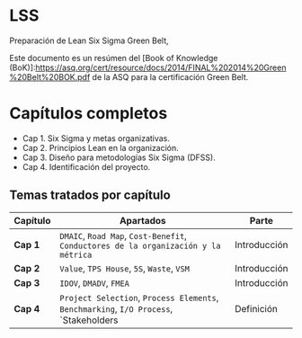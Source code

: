 # LSS
Preparación de Lean Six Sigma Green Belt,

Este documento es un resúmen del [Book of Knowledge (BoK)]:https://asq.org/cert/resource/docs/2014/FINAL%202014%20Green%20Belt%20BOK.pdf de la ASQ para la certificación Green Belt.

Capítulos completos
=====
* Cap 1. Six Sigma y metas organizativas.
* Cap 2. Principios Lean en la organización.
* Cap 3. Diseño para metodologías Six Sigma (DFSS).
* Cap 4. Identificación del proyecto.


Temas tratados por capítulo
-----

Capítulo | Apartados | Parte
--- | --- | ---
**Cap 1** | `DMAIC`, `Road Map`, `Cost-Benefit`, `Conductores de la organización y la métrica`  | Introducción
**Cap 2** | `Value`, `TPS House`, `5S`, `Waste`, `VSM` | Introducción
**Cap 3** | `IDOV`, `DMADV`, `FMEA` | Introducción
**Cap 4** | `Project Selection`, `Process Elements`, `Benchmarking`, `I/O Process`, `Stakeholders | Definición